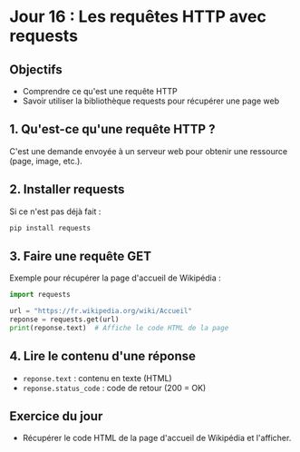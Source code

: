 # Jour 16 : Les requêtes HTTP avec requests

## Objectifs
- Comprendre ce qu'est une requête HTTP
- Savoir utiliser la bibliothèque requests pour récupérer une page web

## 1. Qu'est-ce qu'une requête HTTP ?
C'est une demande envoyée à un serveur web pour obtenir une ressource (page, image, etc.).

## 2. Installer requests
Si ce n'est pas déjà fait :
```bash
pip install requests
```

## 3. Faire une requête GET
Exemple pour récupérer la page d'accueil de Wikipédia :
```python
import requests

url = "https://fr.wikipedia.org/wiki/Accueil"
reponse = requests.get(url)
print(reponse.text)  # Affiche le code HTML de la page
```

## 4. Lire le contenu d'une réponse
- `reponse.text` : contenu en texte (HTML)
- `reponse.status_code` : code de retour (200 = OK)

## Exercice du jour
- Récupérer le code HTML de la page d'accueil de Wikipédia et l'afficher. 